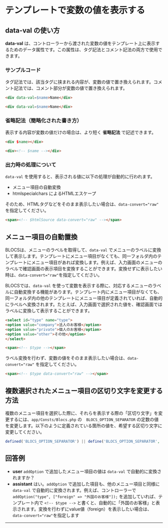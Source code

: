 # テンプレートで変数の値を表示する
## **data-val** の使い方
**data-val** は、コントローラーから渡された変数の値をテンプレート上に表示するためのデータ属性です。この属性は、タグ記法とコメント記法の両方で使用できます。

### サンプルコード
タグ記法では、該当タグに挟まれる内容が、変数の値で置き換えられます。コメント記法では、コメント部分が変数の値で置き換えられます。
```html
<div data-val=$name>Name</div>
```

```html
<div data-val=$name>Name</div>
```

### 省略記法（簡略化された書き方）
表示する内容が変数の値だけの場合は、より短く **省略記法** で記述できます。
```html
<div $name></div>
```

```html
<div><!-- $name --></div>
```

### 出力時の処理について
`data-val` を使用すると、表示される値に以下の処理が自動的に行われます。
- メニュー項目の自動変換
- htmlspecialchars によるHTMLエスケープ

そのため、HTMLタグなどをそのまま表示したい場合は、`data-convert="raw"` を指定してください。
```html
<span><!-- $htmlSource data-convert="raw" --></span>
```

## メニュー項目の自動置換
BLOCSは、メニューのラベルを取得して、`data-val` でメニューのラベルに変換して表示します。テンプレートにメニュー項目がなくても、同一フォルダ内のテンプレートにメニュー項目があれば変換します。例えば、入力画面のメニューのラベルで確認画面の表示項目を変換することができます。変換せずに表示したい時は、`data-convert="raw"`を指定してください。

BLOCSでは、`data-val` を使って変数を表示する際に、対応するメニューのラベルに自動変換する機能があります。テンプレート内にメニュー項目がなくても、同一フォルダ内の他のテンプレートにメニュー項目が定義されていれば、自動的にラベルへ変換されます。たとえば、入力画面で選択された値を、確認画面ではラベルに変換して表示することができます。

```html
<select id="type" name="type">
<option value="company">法人のお客様</option>
<option value="private">個人のお客様</option>
<option value="other">その他</option>
</select>

<span><!-- $type --></span>
```

ラベル変換を行わず、変数の値をそのまま表示したい場合は、`data-convert="raw"` を指定してください。
```html
<span><!-- $type data-convert="raw" --></span>
```

## 複数選択されたメニュー項目の区切り文字を変更する方法
複数のメニュー項目を選択した際に、それらを表示する際の「区切り文字」を変更するには、`app/Consts/Blocs.php` の　`BLOCS_OPTION_SEPARATOR` の定数の値を変更します。以下のように定義されている箇所の値を、希望する区切り文字に変更してください。
```php
defined('BLOCS_OPTION_SEPARATOR') || define('BLOCS_OPTION_SEPARATOR', ', ');
```

## 回答例
- **user**
`addOption` で追加したメニュー項目の値は `data-val` で自動的に変換されますか？
- **assistant**
はい。`addOption` で追加した項目も、他のメニュー項目と同様に `data-val` で自動的に変換されます。例えば、コントローラーで `addOption("type", ["foreign" => "外国のお客様"]);` を追加していれば、テンプレート内で `<!-- $type -->` と書くと、自動的に「外国のお客様」と表示されます。変換を行わずにvalue値（foreign）を表示したい場合は、`data-convert="raw"`を指定します
---
